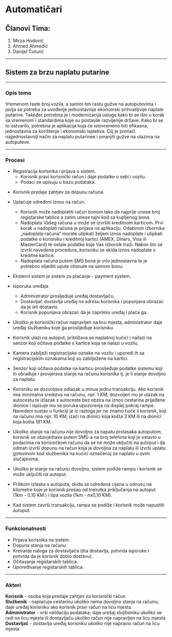 # Automatičari
## Članovi Tima:

1. Mirza Hodović
2. Ahmed Ahmedić
3. Danijel Čuturić
---
## Sistem za brzu naplatu putarine
---
### Opis teme
Vremenom raste broj vozila, a samim tim rastu gužve na autoputevima i javlja se potreba za uvođenje jednostavnije ekonomski prihvatljivije naplate putarine. Također potrebna je i modernizacija usluge kako bi se išlo u korak sa vremenom i standardima koje su postavile razvijenije države. Kako bi se to ostvarilo, potrebna je aplikacija koja će istovremeno biti efikasna, jednostavna za korištenje i ekonomski isplativa. Cilj je pronaći najjednostavniji način za naplatu putarinee i smanjiti gužve na ulazima na autoputeve.

---
### Procesi

* Registracija korisnika i prijava u sistem.  
  * Korisnik pravi korisnički račun i daje podatke o sebi i vozilu.
  * Podaci se upisuju u bazu podataka.
- Korisnik predaje zahtjev za dopunu računa.
- Uplaćuje određeni iznos na račun.
  * Korisnik može nadoplatiti račun bonom tako da najprije unese broj registarske tablice a zatim unese tajni kod sa kupljenog bona.
  * Nadoplata Vašeg računa u može se izvršiti kreditnom karticom. Prvi  korak u nadoplati računa je prijava na aplikaciju. Odabirom izbornika „nadoplata računa“ morate utipkati željeni iznos nadoplate i utipkati podatke o korisniku i kreditnoj kartici (AMEX, Diners, Visa ili MasterCard) te ostale podatke koje Vas izbornik traži. Nakon što se izvrši navedena procedura, korisniku se skida iznos nadoplate s kreditne kartice.
  * Nadoplata računa putem SMS bona je vrlo jednostavna te je potrebno slijediti upute otisnute na samom bonu.
- Eksterni sistem je sistem za plaćanje - payment system.  
- Isporuka uređaja  
  * Administrator prosljeđuje uređaj dostavljaču.  
  * Dostavljač dostavlja uređaj na adresu korisnika i popunjava obrazac da je isti dostavio.      
  * Korisnik popunjava obrazac da je zaprimio uređaj i plaća ga.  
- Ukoliko je korisnički račun napravljen na licu mjesta, administrator daje uređaj službeniku koje ga proslijeđuje korisniku.
- Korisnik ulazi na autoput, približava se naplatnoj kućici i nailazi na senzor koji očitava podatke s kartice koja se nalazi u vozilu.  
- Kamera zabilježi registracijske oznake na vozilu i uporedi ih sa registracijskim oznakama koji su zabilježene na kartici.
- Senzor koji očitava podatke na karticu prosljeđuje podatke sistemu koji ih obrađuje i provjerava stanje na računu korisnika tj. je li stanje dovoljno za naplatu.
- Korisniku se dozvoljava  odlazak u minus jednu transakciju. Ako korisnik ima minimalna sredstva na računu, npr. 1 KM, dozvoljen mu je ulazak na autocestu te izlazak s autoceste bez obzira na iznos cestarine prijeđene dionice i ispisuje mu se poruka upozorenja na displej pokraj rampe. Navedeni sustav u funkciji je iz razloga jer ne znamo hoće li korisnik, koji na računu ima npr. 10 KM, izaći na dionici koja košta 3 KM ili na dionici koja košta 181 KM.  

- Ukoliko stanje na računu nije dovoljno za napatu prolasaka autoputom, korisnik se obavještava putem SMS-a na broj telefona koji je ostavio u podacima na korisnićkom računu da se ne može uključiti na autoput i da odmah izvrši dopunu na račun koja je dovoljna za naplatu ili izvrši uplatu gotovinom kod službenika na kućici označenoj za naplatu u ovim slučajevima.
- Ukoliko je stanje na računu dovoljno, sistem podiže rampu i korisnik se može uključiti na autoput.
- Prilikom izlaska s autoputa, skida se određena cijena u odnosu na kilometre koje je korisnik prešao od trenutka priključenja na autoput (1km - 0,10 KM ) i tipa vozila (1km - nx0,10 KM).  
- Kad sistem završi transakciju, rampa se podiže i korisnik može napustiti autoput.  
--- 
### Funkcionalnosti

- Prijava korisnika na sistem.  
- Dopuna stanja na računu.  
- Kreiranje naloga za dostavljača (šta dostavlja, potvrda isporuke i potvrda da je korisnik dobio dostavu).  
- Očitavanje registarskih tablica.  
- Upoređivanje registarskih tablica.


---
### Akteri


**Korisnik** - osoba koja predaje zahtjev za korisnički račun  
**Službenik** - naplaćuje cestarinu ukoliko nema dovoljno
stanja na računu; daje uređaj korisniku ako korisnik pravi račun na licu mjesta  
**Administrator** - vrši validaciju podataka; daje urešaj službeniku ukoliko se radi na licu mjesta ili dostavljaču ukoliko račun nije napravljen na licu mjesta  
**Dostavljač** - dostavlja uređaj korisniku ukoliko nije napravio račun na licu mjesta  
